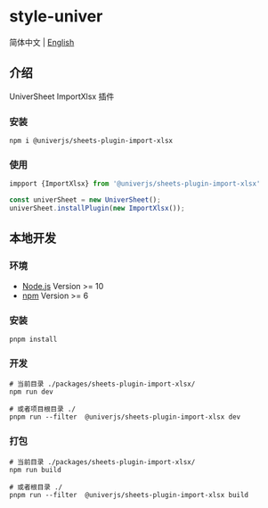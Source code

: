 # style-univer

简体中文 | [English](./README.md)

## 介绍

UniverSheet ImportXlsx 插件

### 安装

```shell
npm i @univerjs/sheets-plugin-import-xlsx
```

### 使用

```js
impport {ImportXlsx} from '@univerjs/sheets-plugin-import-xlsx'

const univerSheet = new UniverSheet();
univerSheet.installPlugin(new ImportXlsx());
```

## 本地开发

### 环境

-   [Node.js](https://nodejs.org/en/) Version >= 10
-   [npm](https://www.npmjs.com/) Version >= 6

### 安装

```
pnpm install
```

### 开发

```
# 当前目录 ./packages/sheets-plugin-import-xlsx/
npm run dev

# 或者项目根目录 ./
pnpm run --filter  @univerjs/sheets-plugin-import-xlsx dev
```

### 打包

```
# 当前目录 ./packages/sheets-plugin-import-xlsx/
npm run build

# 或者根目录 ./
pnpm run --filter  @univerjs/sheets-plugin-import-xlsx build
```
